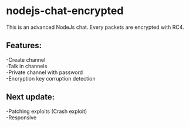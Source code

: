 # nodejs-chat-encrypted
This is an advanced NodeJs chat. Every packets are encrypted with RC4.<br>
## Features:<br>
-Create channel<br>
-Talk in channels<br>
-Private channel with password<br>
-Encryption key corruption detection<br>

## Next update:
-Patching exploits (Crash exploit)<br>
-Responsive
